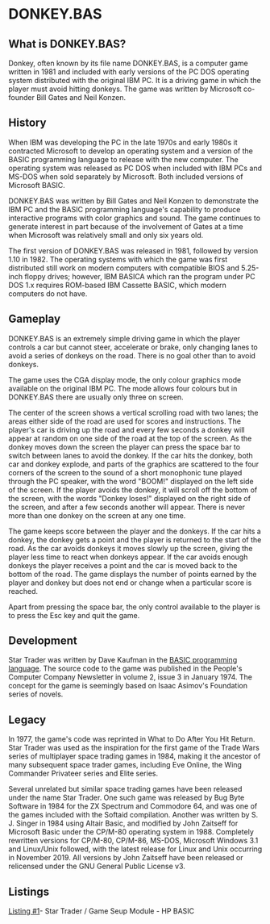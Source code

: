 # DONKEY.BAS

## What is DONKEY.BAS?
Donkey, often known by its file name DONKEY.BAS, is a computer game written in 1981 and included with early versions of the PC DOS operating system distributed with the original IBM PC. It is a driving game in which the player must avoid hitting donkeys. The game was written by Microsoft co-founder Bill Gates and Neil Konzen.

## History
When IBM was developing the PC in the late 1970s and early 1980s it contracted Microsoft to develop an operating system and a version of the BASIC programming language to release with the new computer. The operating system was released as PC DOS when included with IBM PCs and MS-DOS when sold separately by Microsoft. Both included versions of Microsoft BASIC.

DONKEY.BAS was written by Bill Gates and Neil Konzen to demonstrate the IBM PC and the BASIC programming language's capability to produce interactive programs with color graphics and sound. The game continues to generate interest in part because of the involvement of Gates at a time when Microsoft was relatively small and only six years old.

The first version of DONKEY.BAS was released in 1981, followed by version 1.10 in 1982. The operating systems with which the game was first distributed still work on modern computers with compatible BIOS and 5.25-inch floppy drives; however, IBM BASICA which ran the program under PC DOS 1.x requires ROM-based IBM Cassette BASIC, which modern computers do not have.

## Gameplay
DONKEY.BAS is an extremely simple driving game in which the player controls a car but cannot steer, accelerate or brake, only changing lanes to avoid a series of donkeys on the road. There is no goal other than to avoid donkeys.

The game uses the CGA display mode, the only colour graphics mode available on the original IBM PC. The mode allows four colours but in DONKEY.BAS there are usually only three on screen.

The center of the screen shows a vertical scrolling road with two lanes; the areas either side of the road are used for scores and instructions. The player's car is driving up the road and every few seconds a donkey will appear at random on one side of the road at the top of the screen. As the donkey moves down the screen the player can press the space bar to switch between lanes to avoid the donkey. If the car hits the donkey, both car and donkey explode, and parts of the graphics are scattered to the four corners of the screen to the sound of a short monophonic tune played through the PC speaker, with the word "BOOM!" displayed on the left side of the screen. If the player avoids the donkey, it will scroll off the bottom of the screen, with the words "Donkey loses!" displayed on the right side of the screen, and after a few seconds another will appear. There is never more than one donkey on the screen at any one time.

The game keeps score between the player and the donkeys. If the car hits a donkey, the donkey gets a point and the player is returned to the start of the road. As the car avoids donkeys it moves slowly up the screen, giving the player less time to react when donkeys appear. If the car avoids enough donkeys the player receives a point and the car is moved back to the bottom of the road. The game displays the number of points earned by the player and donkey but does not end or change when a particular score is reached.

Apart from pressing the space bar, the only control available to the player is to press the Esc key and quit the game.

## Development
Star Trader was written by Dave Kaufman in the [BASIC programming language](https://en.wikipedia.org/wiki/BASIC). The source code to the game was published in the People's Computer Company Newsletter in volume 2, issue 3 in January 1974. The concept for the game is seemingly based on Isaac Asimov's Foundation series of novels.

## Legacy
In 1977, the game's code was reprinted in What to Do After You Hit Return. Star Trader was used as the inspiration for the first game of the Trade Wars series of multiplayer space trading games in 1984, making it the ancestor of many subsequent space trader games, including Eve Online, the Wing Commander Privateer series and Elite series.

Several unrelated but similar space trading games have been released under the name Star Trader. One such game was released by Bug Byte Software in 1984 for the ZX Spectrum and Commodore 64, and was one of the games included with the Softaid compilation. Another was written by S. J. Singer in 1984 using Altair Basic, and modified by John Zaitseff for Microsoft Basic under the CP/M-80 operating system in 1988. Completely rewritten versions for CP/M-80, CP/M-86, MS-DOS, Microsoft Windows 3.1 and Linux/Unix followed, with the latest release for Linux and Unix occurring in November 2019. All versions by John Zaitseff have been released or relicensed under the GNU General Public License v3.

## Listings

[Listing #1](src/STAR%20TRADERS%20GAME%20SET-UP%20MODULE%20-%20HP%20BASIC.txt)- Star Trader / Game Seup Module - HP BASIC

